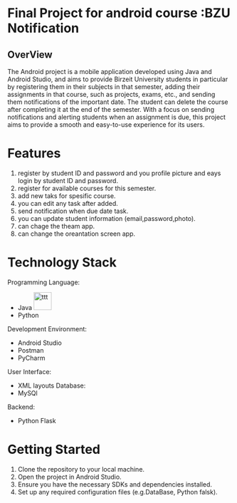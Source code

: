 # Final Project for android course :BZU Notification

## OverView
The Android project is a mobile application developed using Java and Android Studio, and aims to provide Birzeit University students in particular by registering them in their subjects in that semester, adding their assignments in that course, such as projects, exams, etc., and sending them notifications of the important date. The student can delete the course after completing it at the end of the semester. With a focus on sending notifications and alerting students when an assignment is due, this project aims to provide a smooth and easy-to-use experience for its users.


# Features
1. register by student ID and password and you profile picture and eays login by student ID and password.
2. register for available courses for this semester.
3. add new taks for spesific course.
4. you can edit any task after added.
5. send notification when due date task.
6. you can update student information (email,password,photo).
7. can chage the theam app.
8. can change the oreantation screen app.

# Technology Stack
Programming Language:
- Java <img src='https://www.macworld.com/wp-content/uploads/2023/01/learn_java_on_mac.jpg?quality=50&strip=all' alt="ttt" width=40 >
- Python

Development Environment:
- Android Studio 
- Postman
- PyCharm

User Interface: 
- XML layouts
Database: 
- MySQl 

Backend:
- Python Flask

# Getting Started
1. Clone the repository to your local machine.
2. Open the project in Android Studio.
3. Ensure you have the necessary SDKs and dependencies installed.
4. Set up any required configuration files (e.g.DataBase, Python falsk).



